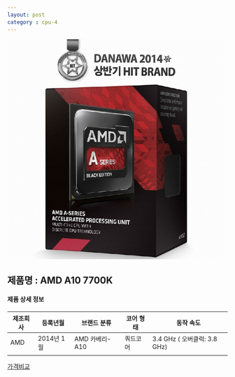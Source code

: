 ```yaml
---
layout: post
category : cpu-4
---
```


![alt text](https://github.com/kutchoiwjun92/kutchoiwjun92.github.com/blob/master/image/cpu-4.jpg?raw=true)

## 제품명 : **AMD A10 7700K**

#### 제품 상세 정보


제조회사  |  등록년월  |    브랜드 분류    |  코어 형태  |  동작 속도
--------- | ---------- | ----------------- | ----------- | -----------------------------
   AMD    | 2014년 1월 |   AMD 카베리-A10  |   쿼드코어  |  3.4 GHz ( 오버클럭: 3.8 GHz)              
|||


[가격비교](http://prod.danawa.com/info/?pcode=2410862&cate=112747)

